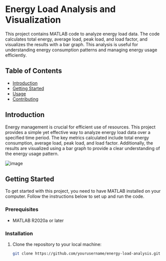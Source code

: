 # Energy Load Analysis and Visualization

This project contains MATLAB code to analyze energy load data. The code calculates total energy, average load, peak load, and load factor, and visualizes the results with a bar graph. This analysis is useful for understanding energy consumption patterns and managing energy usage efficiently.

## Table of Contents

- [Introduction](#introduction)
- [Getting Started](#getting-started)
- [Usage](#usage)
- [Contributing](#contributing)

## Introduction

Energy management is crucial for efficient use of resources. This project provides a simple yet effective way to analyze energy load data over a specified time period.
The key metrics calculated include total energy consumption, average load, peak load, and load factor.
Additionally, the results are visualized using a bar graph to provide a clear understanding of the energy usage pattern.

![image](https://github.com/yusufkarabocekz/Energy-Load-Analysis-and-Visualization/assets/125998114/82a22340-a4b7-4999-aed8-fb00f4ceaaaf)


## Getting Started

To get started with this project, you need to have MATLAB installed on your computer. Follow the instructions below to set up and run the code.

### Prerequisites

- MATLAB R2020a or later

### Installation

1. Clone the repository to your local machine:

   ```bash
   git clone https://github.com/yourusername/energy-load-analysis.git
